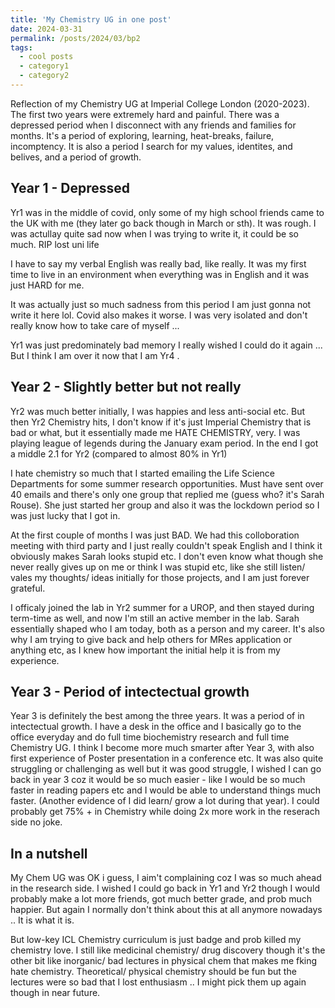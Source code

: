 ```yaml
---
title: 'My Chemistry UG in one post'
date: 2024-03-31
permalink: /posts/2024/03/bp2
tags:
  - cool posts
  - category1
  - category2
---
```


Reflection of my Chemistry UG at Imperial College London (2020-2023). The first two years were extremely hard and painful. There was a depressed period when I disconnect with any friends and families for months. It's a period of exploring, learning, heat-breaks, failure, incomptency. It is also a period I search for my values, identites, and belives, and a period of growth.

Year 1 - Depressed
------

Yr1 was in the middle of covid, only some of my high school friends came to the UK with me (they later go back though in March or sth). It was rough. I was actullay quite sad now when I was trying to write it, it could be so much. RIP lost uni life

I have to say my verbal English was really bad, like really. It was my first time to live in an environment when everything was in English and it was just HARD for me.

It was actually just so much sadness from this period I am just gonna not write it here lol. Covid also makes it worse. I was very isolated and don't really know how to take care of myself ... 

Yr1 was just predominately bad memory I really wished I could do it again ... But I think I am over it now that I am Yr4 .

Year 2 - Slightly better but not really
------

Yr2 was much better initially, I was happies and less anti-social etc. But then Yr2 Chemistry hits, I don't know if it's just Imperial Chemistry that is bad or what, but it essentially made me HATE CHEMISTRY, very. I was playing league of legends during the January exam period. In the end I got a middle 2.1 for Yr2 (compared to almost 80% in Yr1)

I hate chemistry so much that I started emailing the Life Science Departments for some summer research opportunities. Must have sent over 40 emails and there's only one group that replied me (guess who? it's Sarah Rouse). She just started her group and also it was the lockdown period so I was just lucky that I got in.

At the first couple of months I was just BAD. We had this colloboration meeting with third party and I just really couldn't speak English and I think it obviously makes Sarah looks stupid etc. I don't even know what though she never really gives up on me or think I was stupid etc, like she still listen/ vales my thoughts/ ideas initially for those projects, and I am just forever grateful.

I officaly joined the lab in Yr2 summer for a UROP, and then stayed during term-time as well, and now I'm still an active member in the lab. Sarah essentially shaped who I am today, both as a person and my career. It's also why I am trying to give back and help others for MRes application or anything etc, as I knew how important the initial help it is from my experience.

Year 3 - Period of intectectual growth
------

Year 3 is definitely the best among the three years. It was a period of in intectectual growth. I have a desk in the office and I basically go to the office everyday and do full time biochemistry research and full time Chemistry UG. I think I become more much smarter after Year 3, with also first experience of Poster presentation in a conference etc. It was also quite struggling or challenging as well but it was good struggle, I wished I can go back in year 3 coz it would be so much easier - like I would be so much faster in reading papers etc and I would be able to understand things much faster. (Another evidence of I did learn/ grow a lot during that year). I could probably get 75% + in Chemistry while doing 2x more work in the reserach side no joke.

In a nutshell
------

My Chem UG was OK i guess, I aim't complaining coz I was so much ahead in the research side. I wished I could go back in Yr1 and Yr2 though I would probably make a lot more friends, got much better grade, and prob much happier. But again I normally don't think about this at all anymore nowadays .. It is what it is.

But low-key ICL Chemistry curriculum is just badge and prob killed my chemistry love. I still like medicinal chemistry/ drug discovery though it's the other bit like inorganic/ bad lectures in physical chem that makes me fking hate chemistry. Theoretical/ physical chemistry should be fun but the lectures were so bad that I lost enthusiasm .. I might pick them up again though in near future.

